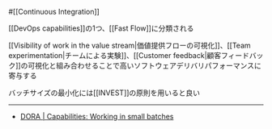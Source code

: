 #[[Continuous Integration]]

[[DevOps capabilities]]の1つ、[[Fast Flow]]に分類される

[[Visibility of work in the value stream|価値提供フローの可視化]]、[[Team experimentation|チームによる実験]]、[[Customer feedback|顧客フィードバック]]の可視化と組み合わせることで高いソフトウェアデリバリパフォーマンスに寄与する

バッチサイズの最小化には[[INVEST]]の原則を用いると良い

---

- [DORA | Capabilities: Working in small batches](https://dora.dev/capabilities/working-in-small-batches/)